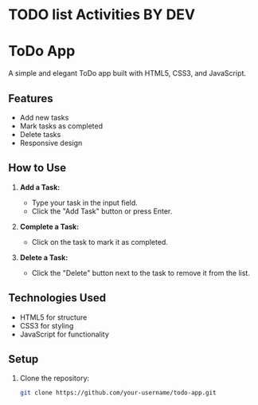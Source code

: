 # TODO list Activities BY DEV
# ToDo App

A simple and elegant ToDo app built with HTML5, CSS3, and JavaScript.

## Features

- Add new tasks
- Mark tasks as completed
- Delete tasks
- Responsive design

## How to Use

1. **Add a Task:**
   - Type your task in the input field.
   - Click the "Add Task" button or press Enter.

2. **Complete a Task:**
   - Click on the task to mark it as completed.

3. **Delete a Task:**
   - Click the "Delete" button next to the task to remove it from the list.

## Technologies Used

- HTML5 for structure
- CSS3 for styling
- JavaScript for functionality

## Setup

1. Clone the repository:
   ```sh
   git clone https://github.com/your-username/todo-app.git

